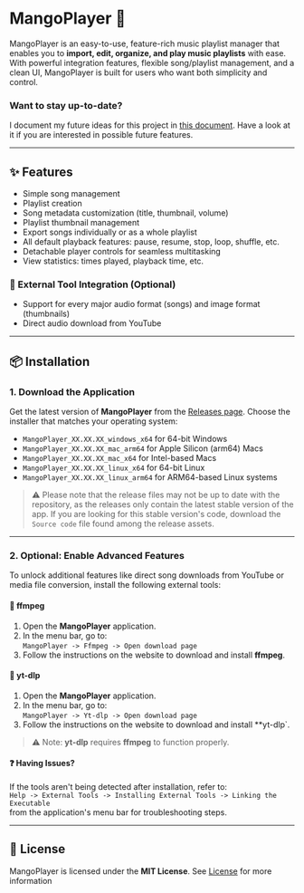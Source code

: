 # MangoPlayer 🎵

MangoPlayer is an easy-to-use, feature-rich music playlist manager that enables you to **import, edit, organize, and play music playlists** with ease. With powerful integration features, flexible song/playlist management, and a clean UI, MangoPlayer is built for users who want both simplicity and control.

### Want to stay up-to-date?

I document my future ideas for this project in [this document](./IDEAS.md). Have a look at it if you are interested in possible future features.

---


## ✨ Features

- Simple song management
- Playlist creation
- Song metadata customization (title, thumbnail, volume)
- Playlist thumbnail management
- Export songs individually or as a whole playlist
- All default playback features: pause, resume, stop, loop, shuffle, etc.
- Detachable player controls for seamless multitasking
- View statistics: times played, playback time, etc.

### 🧰 External Tool Integration (Optional)

- Support for every major audio format (songs) and image format (thumbnails)
- Direct audio download from YouTube

---

## 📦 Installation

### 1. Download the Application

Get the latest version of **MangoPlayer** from the [Releases page](https://github.com/RedStoneMango/MangoPlayer/releases). Choose the installer that matches your operating system:

- `MangoPlayer_XX.XX.XX_windows_x64` for 64-bit Windows
- `MangoPlayer_XX.XX.XX_mac_arm64` for Apple Silicon (arm64) Macs
- `MangoPlayer_XX.XX.XX_mac_x64` for Intel-based Macs
- `MangoPlayer_XX.XX.XX_linux_x64` for 64-bit Linux
- `MangoPlayer_XX.XX.XX_linux_arm64` for ARM64-based Linux systems

> ⚠️ Please note that the release files may not be up to date with the repository, as the releases only contain the latest stable version of the app. If you are looking for this stable version's code, download the `Source code` file found among the release assets.

---

### 2. Optional: Enable Advanced Features

To unlock additional features like direct song downloads from YouTube or media file conversion, install the following external tools:

#### 🔧 ffmpeg
1. Open the **MangoPlayer** application.
2. In the menu bar, go to:  
   `MangoPlayer -> Ffmpeg -> Open download page`
3. Follow the instructions on the website to download and install **ffmpeg**.

#### 🔧 yt-dlp  
1. Open the **MangoPlayer** application.
2. In the menu bar, go to:  
   `MangoPlayer -> Yt-dlp -> Open download page`
3. Follow the instructions on the website to download and install **yt-dlp`.

> ⚠️ Note: **yt-dlp** requires **ffmpeg** to function properly.

#### ❓ Having Issues?

If the tools aren't being detected after installation, refer to:  
`Help -> External Tools -> Installing External Tools -> Linking the Executable`  
from the application's menu bar for troubleshooting steps.

---

## 📄 License

MangoPlayer is licensed under the **MIT License**. See [License](LICENSE.txt) for more information

